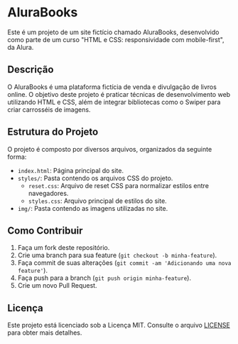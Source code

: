 # AluraBooks

Este é um projeto de um site fictício chamado AluraBooks, desenvolvido como parte de um curso "HTML e CSS: responsividade com mobile-first", da Alura.

## Descrição

O AluraBooks é uma plataforma fictícia de venda e divulgação de livros online. O objetivo deste projeto é praticar técnicas de desenvolvimento web utilizando HTML e CSS, além de integrar bibliotecas como o Swiper para criar carrosséis de imagens.

## Estrutura do Projeto

O projeto é composto por diversos arquivos, organizados da seguinte forma:

- `index.html`: Página principal do site.
- `styles/`: Pasta contendo os arquivos CSS do projeto.
  - `reset.css`: Arquivo de reset CSS para normalizar estilos entre navegadores.
  - `styles.css`: Arquivo principal de estilos do site.
- `img/`: Pasta contendo as imagens utilizadas no site.

## Como Contribuir

1. Faça um fork deste repositório.
2. Crie uma branch para sua feature (`git checkout -b minha-feature`).
3. Faça commit de suas alterações (`git commit -am 'Adicionando uma nova feature'`).
4. Faça push para a branch (`git push origin minha-feature`).
5. Crie um novo Pull Request.

## Licença

Este projeto está licenciado sob a Licença MIT. Consulte o arquivo [LICENSE](/LICENSE) para obter mais detalhes.